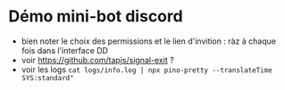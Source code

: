 # Démo mini-bot discord

- bien noter le choix des permissions et le lien d'invition : ràz à chaque fois dans l'interface DD
- voir <https://github.com/tapjs/signal-exit> ?
- voir les logs `cat logs/info.log | npx pino-pretty --translateTime SYS:standard"`